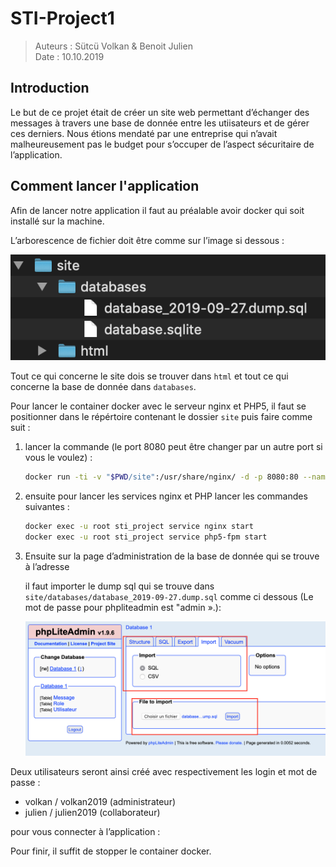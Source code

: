 # STI-Project1

> Auteurs : Sütcü Volkan & Benoit Julien  
> Date : 10.10.2019

## Introduction

Le but de ce projet était de créer un site web permettant d’échanger des messages à travers une base de donnée entre les utiisateurs et de gérer ces derniers. Nous étions mendaté par une entreprise qui n’avait malheureusement pas le budget pour s’occuper de l’aspect sécuritaire de l’application.

## Comment lancer l'application

Afin de lancer notre application il faut au préalable avoir docker qui soit installé sur la machine.

L’arborescence de fichier doit être comme sur l’image si dessous :

![arboressence.png](capture/arboressence.png)

Tout ce qui concerne le site dois se trouver dans `html` et tout ce qui concerne la base de donnée dans `databases`. 

Pour lancer le container docker avec le serveur nginx et PHP5, il faut se positionner dans le répértoire contenant le dossier `site` puis faire comme suit :

1. lancer la commande (le port 8080 peut être changer par un autre port si vous le voulez) :

   ```bash
   docker run -ti -v "$PWD/site":/usr/share/nginx/ -d -p 8080:80 --name sti_project --hostname sti arubinst/sti:project2018
   ```

2. ensuite pour lancer les services nginx et PHP lancer les commandes suivantes :

   ```bash
   docker exec -u root sti_project service nginx start
   docker exec -u root sti_project service php5-fpm start
   ```

   

3. Ensuite sur la page d’administration de la base de donnée qui se trouve à l’adresse 

   [Docker toolbox avec port 8080]: http://192.168.99.100:8080/phpliteadmin.php
   [Docker Desktop avec port 8080]: http://localhost:8080/phpliteadmin.php

   il faut importer le dump sql qui se trouve dans `site/databases/database_2019-09-27.dump.sql` comme ci dessous (Le mot de passe pour phpliteadmin est "admin ».):

   ![phpliteadmin.png](capture/phpliteadmin.png)

   

Deux utilisateurs seront ainsi créé avec respectivement les login et mot de passe : 

- volkan / volkan2019 (administrateur)
- julien / julien2019 (collaborateur)

pour vous connecter à l’application :

[Docker toolbox avec port 8080]: http://192.168.99.100:8080/
[Docker Desktop avec port 8080]: http://localhost:8080/

Pour finir, il suffit de stopper le container docker.